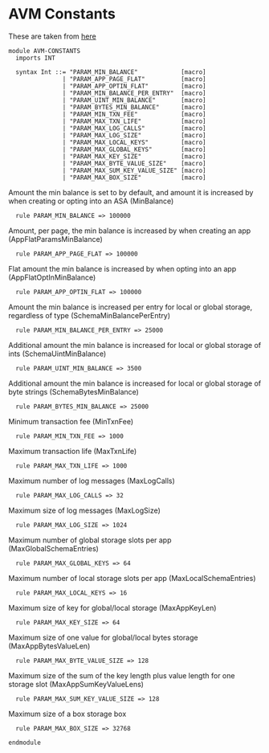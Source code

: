 # AVM Constants

These are taken from [here](https://developer.algorand.org/docs/get-details/parameter_tables)

```k
module AVM-CONSTANTS
  imports INT

  syntax Int ::= "PARAM_MIN_BALANCE"            [macro]
               | "PARAM_APP_PAGE_FLAT"          [macro]
               | "PARAM_APP_OPTIN_FLAT"         [macro]
               | "PARAM_MIN_BALANCE_PER_ENTRY"  [macro]
               | "PARAM_UINT_MIN_BALANCE"       [macro]
               | "PARAM_BYTES_MIN_BALANCE"      [macro]
               | "PARAM_MIN_TXN_FEE"            [macro]
               | "PARAM_MAX_TXN_LIFE"           [macro]
               | "PARAM_MAX_LOG_CALLS"          [macro]
               | "PARAM_MAX_LOG_SIZE"           [macro]
               | "PARAM_MAX_LOCAL_KEYS"         [macro]
               | "PARAM_MAX_GLOBAL_KEYS"        [macro]
               | "PARAM_MAX_KEY_SIZE"           [macro]
               | "PARAM_MAX_BYTE_VALUE_SIZE"    [macro]
               | "PARAM_MAX_SUM_KEY_VALUE_SIZE" [macro]
               | "PARAM_MAX_BOX_SIZE"           [macro]
```

Amount the min balance is set to by default, and amount it is increased by when creating or opting into
an ASA (MinBalance)

```k
  rule PARAM_MIN_BALANCE => 100000
```

Amount, per page, the min balance is increased by when creating an app (AppFlatParamsMinBalance)

```k
  rule PARAM_APP_PAGE_FLAT => 100000
```

Flat amount the min balance is increased by when opting into an app (AppFlatOptInMinBalance)

```k
  rule PARAM_APP_OPTIN_FLAT => 100000
```

Amount the min balance is increased per entry for local or global storage, regardless of type
(SchemaMinBalancePerEntry)

```k
  rule PARAM_MIN_BALANCE_PER_ENTRY => 25000
```

Additional amount the min balance is increased for local or global storage of ints (SchemaUintMinBalance)

```k
  rule PARAM_UINT_MIN_BALANCE => 3500
```

Additional amount the min balance is increased for local or global storage of byte strings
(SchemaBytesMinBalance)

```k
  rule PARAM_BYTES_MIN_BALANCE => 25000
```

Minimum transaction fee (MinTxnFee)

```k
  rule PARAM_MIN_TXN_FEE => 1000
```

Maximum transaction life (MaxTxnLife)

```k
  rule PARAM_MAX_TXN_LIFE => 1000
```

Maximum number of log messages (MaxLogCalls)

```k
  rule PARAM_MAX_LOG_CALLS => 32
```

Maximum size of log messages (MaxLogSize)

```k
  rule PARAM_MAX_LOG_SIZE => 1024
```

Maximum number of global storage slots per app (MaxGlobalSchemaEntries)

```k
  rule PARAM_MAX_GLOBAL_KEYS => 64
```

Maximum number of local storage slots per app (MaxLocalSchemaEntries)

```k
  rule PARAM_MAX_LOCAL_KEYS => 16
```

Maximum size of key for global/local storage (MaxAppKeyLen)

```k
  rule PARAM_MAX_KEY_SIZE => 64
```

Maximum size of one value for global/local bytes storage (MaxAppBytesValueLen)

```k
  rule PARAM_MAX_BYTE_VALUE_SIZE => 128
```

Maximum size of the sum of the key length plus value length for one storage slot (MaxAppSumKeyValueLens)

```k
  rule PARAM_MAX_SUM_KEY_VALUE_SIZE => 128
```

Maximum size of a box storage box

```k
  rule PARAM_MAX_BOX_SIZE => 32768
```


```k
endmodule
```
